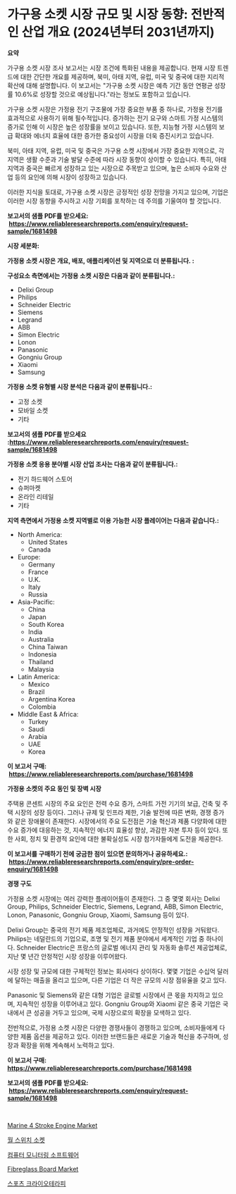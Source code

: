 <p><h1>가구용 소켓 시장 규모 및 시장 동향: 전반적인 산업 개요 (2024년부터 2031년까지)</h1></p><p><strong>요약</strong></p>
<p><p>가구용 소켓 시장 조사 보고서는 시장 조건에 특화된 내용을 제공합니다. 현재 시장 트렌드에 대한 간단한 개요를 제공하며, 북미, 아태 지역, 유럽, 미국 및 중국에 대한 지리적 확산에 대해 설명합니다. 이 보고서는 "가구용 소켓 시장은 예측 기간 동안 연평균 성장률 10.6%로 성장할 것으로 예상됩니다."라는 정보도 포함하고 있습니다.</p><p>가구용 소켓 시장은 가정용 전기 구조물에 가장 중요한 부품 중 하나로, 가정용 전기를 효과적으로 사용하기 위해 필수적입니다. 증가하는 전기 요구와 스마트 가정 시스템의 증가로 인해 이 시장은 높은 성장률을 보이고 있습니다. 또한, 지능형 가정 시스템의 보급 확대와 에너지 효율에 대한 증가한 중요성이 시장을 더욱 증진시키고 있습니다.</p><p>북미, 아태 지역, 유럽, 미국 및 중국은 가구용 소켓 시장에서 가장 중요한 지역으로, 각 지역은 생활 수준과 기술 발달 수준에 따라 시장 동향이 상이할 수 있습니다. 특히, 아태 지역과 중국은 빠르게 성장하고 있는 시장으로 주목받고 있으며, 높은 소비자 수요와 산업 등의 요인에 의해 시장이 성장하고 있습니다.</p><p>이러한 지식을 토대로, 가구용 소켓 시장은 긍정적인 성장 전망을 가지고 있으며, 기업은 이러한 시장 동향을 주시하고 시장 기회를 포착하는 데 주의를 기울여야 할 것입니다.</p></p>
<p><strong>보고서의 샘플 PDF를 받으세요: &nbsp;<a href="https://www.reliableresearchreports.com/enquiry/request-sample/1681498">https://www.reliableresearchreports.com/enquiry/request-sample/1681498</a></strong></p>
<p><strong>시장 세분화:</strong></p>
<p><strong> 가정용 소켓 시장은 개요, 배포, 애플리케이션 및 지역으로 더 분류됩니다. :</strong></p>
<p><strong>구성요소 측면에서는 가정용 소켓 시장은 다음과 같이 분류됩니다.:</strong></p>
<p><ul><li>Delixi Group</li><li>Philips</li><li>Schneider Electric</li><li>Siemens</li><li>Legrand</li><li>ABB</li><li>Simon Electric</li><li>Lonon</li><li>Panasonic</li><li>Gongniu Group</li><li>Xiaomi</li><li>Samsung</li></ul></p>
<p><strong> 가정용 소켓 유형별 시장 분석은 다음과 같이 분류됩니다.:</strong></p>
<p><ul><li>고정 소켓</li><li>모바일 소켓</li><li>기타</li></ul></p>
<p><strong>보고서의 샘플 PDF를 받으세요 :<a href="https://www.reliableresearchreports.com/enquiry/request-sample/1681498">https://www.reliableresearchreports.com/enquiry/request-sample/1681498</a></strong></p>
<p><strong> 가정용 소켓 응용 분야별 시장 산업 조사는 다음과 같이 분류됩니다.:</strong></p>
<p><ul><li>전기 하드웨어 스토어</li><li>슈퍼마켓</li><li>온라인 리테일</li><li>기타</li></ul></p>
<p><strong>지역 측면에서 가정용 소켓 지역별로 이용 가능한 시장 플레이어는 다음과 같습니다.:</strong></p>
<p><ul>
    <li>
        North America:
        <ul>
            <li>United States</li>
            <li>Canada</li>
        </ul>
    </li>
    <li>
        Europe:
        <ul>
            <li>Germany</li>
            <li>France</li>
            <li>U.K.</li>
            <li>Italy</li>
            <li>Russia</li>
        </ul>
    </li>
    <li>
        Asia-Pacific:
        <ul>
            <li>China</li>
            <li>Japan</li>
            <li>South Korea</li>
            <li>India</li>
            <li>Australia</li>
            <li>China Taiwan</li>
            <li>Indonesia</li>
            <li>Thailand</li>
            <li>Malaysia</li>
        </ul>
    </li>
    <li>
        Latin America:
        <ul>
            <li>Mexico</li>
            <li>Brazil</li>
            <li>Argentina Korea</li>
            <li>Colombia</li>
        </ul>
    </li>
    <li>
        Middle East & Africa:
        <ul>
            <li>Turkey</li>
            <li>Saudi</li>
            <li>Arabia</li>
            <li>UAE</li>
            <li>Korea</li>
        </ul>
    </li>
    </ul></p>
<p><strong>이 보고서 구매: &nbsp;<a href="https://www.reliableresearchreports.com/purchase/1681498">https://www.reliableresearchreports.com/purchase/1681498</a></strong></p>
<p><strong>가정용 소켓의 주요 동인 및 장벽 시장</strong></p>
<p><p>주택용 콘센트 시장의 주요 요인은 전력 수요 증가, 스마트 가전 기기의 보급, 건축 및 주택 시장의 성장 등이다. 그러나 규제 및 인프라 제한, 기술 발전에 따른 변화, 경쟁 증가와 같은 장애물이 존재한다. 시장에서의 주요 도전점은 기술 혁신과 제품 다양화에 대한 수요 증가에 대응하는 것, 지속적인 에너지 효율성 향상, 과감한 자본 투자 등이 있다. 또한 사회, 정치 및 환경적 요인에 대한 불확실성도 시장 참가자들에게 도전을 제공한다.</p></p>
<p><strong>이 보고서를 구매하기 전에 궁금한 점이 있으면 문의하거나 공유하세요.: &nbsp;<a href="https://www.reliableresearchreports.com/enquiry/pre-order-enquiry/1681498">https://www.reliableresearchreports.com/enquiry/pre-order-enquiry/1681498</a></strong></p>
<p><strong>경쟁 구도</strong></p>
<p><p>가정용 소켓 시장에는 여러 강력한 플레이어들이 존재한다. 그 중 몇몇 회사는 Delixi Group, Philips, Schneider Electric, Siemens, Legrand, ABB, Simon Electric, Lonon, Panasonic, Gongniu Group, Xiaomi, Samsung 등이 있다.</p><p>Delixi Group는 중국의 전기 제품 제조업체로, 과거에도 안정적인 성장을 거둬왔다. Philips는 네덜란드의 기업으로, 조명 및 전기 제품 분야에서 세계적인 기업 중 하나이다. Schneider Electric은 프랑스의 글로벌 에너지 관리 및 자동화 솔루션 제공업체로, 지난 몇 년간 안정적인 시장 성장을 이루어왔다.</p><p>시장 성장 및 규모에 대한 구체적인 정보는 회사마다 상이하다. 몇몇 기업은 수십억 달러에 달하는 매출을 올리고 있으며, 다른 기업은 더 작은 규모의 시장 점유율을 갖고 있다.</p><p>Panasonic 및 Siemens와 같은 대형 기업은 글로벌 시장에서 큰 몫을 차지하고 있으며, 지속적인 성장을 이루어내고 있다. Gongniu Group와 Xiaomi 같은 중국 기업은 국내에서 큰 성공을 거두고 있으며, 국제 시장으로의 확장을 모색하고 있다.</p><p>전반적으로, 가정용 소켓 시장은 다양한 경쟁사들이 경쟁하고 있으며, 소비자들에게 다양한 제품 옵션을 제공하고 있다. 이러한 브랜드들은 새로운 기술과 혁신을 추구하며, 성장과 확장을 위해 계속해서 노력하고 있다.</p></p>
<p><strong>이 보고서 구매: &nbsp; <a href="https://www.reliableresearchreports.com/purchase/1681498">https://www.reliableresearchreports.com/purchase/1681498</a></strong></p>
<p><strong>보고서의 샘플 PDF를 받으세요: &nbsp;<a href="https://www.reliableresearchreports.com/enquiry/request-sample/1681498">https://www.reliableresearchreports.com/enquiry/request-sample/1681498</a></strong><strong></strong></p>
<p>&nbsp;</p>
<p><p><a href="https://issuu.com/reportprime-2/docs/marine-4-stroke-engine-market-size-2030.pptx">Marine 4 Stroke Engine Market</a></p><p><a href="https://github.com/hxzi07639916/Market-Research-Report-List-1/blob/main/4893807193666.md">월 스위치 소켓</a></p><p><a href="https://medium.com/@danykakilback/%EC%BB%B4%ED%93%A8%ED%84%B0-%EB%AA%A8%EB%8B%88%ED%84%B0%EB%A7%81-%EC%86%8C%ED%94%84%ED%8A%B8%EC%9B%A8%EC%96%B4-%EC%8B%9C%EC%9E%A5-%EC%A1%B0%EC%82%AC-%EB%B3%B4%EA%B3%A0%EC%84%9C-%EA%B7%B8-%EC%97%AD%EC%82%AC-%EB%B0%8F-2024%EB%85%84%EB%B6%80%ED%84%B0-2031%EB%85%84%EA%B9%8C%EC%A7%80%EC%9D%98-%EC%98%88%EC%B8%A1-366dcf3bd3fa">컴퓨터 모니터링 소프트웨어</a></p><p><a href="https://github.com/Paul14Anderson63/Market-Research-Report-List-3/blob/main/fibreglass-board-market.md">Fibreglass Board Market</a></p><p><a href="https://medium.com/@danykakilback/%EC%8A%A4%ED%8F%AC%EC%B8%A0-%ED%81%AC%EB%9D%BC%EC%9D%B4%EC%9A%94%EC%84%A0-%EC%8B%9C%EC%9E%A5-%EB%B6%84%EC%84%9D-%EB%B0%8F-%ED%81%AC%EA%B8%B0-%EC%98%88%EC%B8%A1%EC%9D%80-2024%EB%85%84%EB%B6%80%ED%84%B0-2031%EB%85%84%EA%B9%8C%EC%A7%80%EC%9D%98-%EA%B8%B0%EA%B0%84%EC%9D%84-%EB%8C%80%EC%83%81%EC%9C%BC%EB%A1%9C-%ED%95%A9%EB%8B%88%EB%8B%A4-870c0c2394d3">스포츠 크라이오테라피</a></p></p>